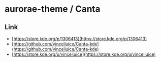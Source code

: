 

# aurorae-theme / Canta


## Link

* [https://store.kde.org/p/1306413](https://store.kde.org/p/1306413)
* [https://github.com/vinceliuice/Canta-kde](https://github.com/vinceliuice/Canta-kde)
* [https://store.kde.org/u/vinceliuice](https://store.kde.org/u/vinceliuice)
